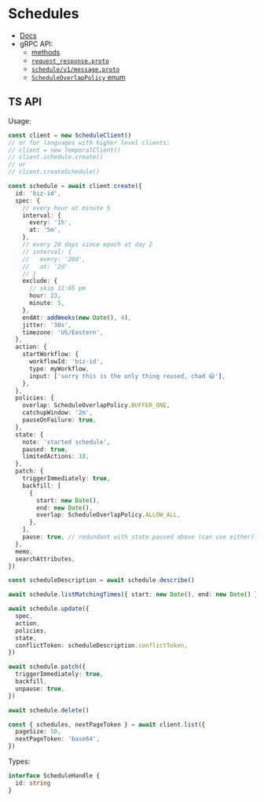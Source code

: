 # Schedules

- [Docs](https://docs.temporal.io/workflows/#schedules)
- gRPC API:
  - [methods](https://github.com/temporalio/api/blob/799926c86eb13d8a9717d3561ab9b0df43796c06/temporal/api/workflowservice/v1/service.proto#L328-L370)
  - [`request_response.proto`](https://github.com/temporalio/api/blob/799926c86eb13d8a9717d3561ab9b0df43796c06/temporal/api/workflowservice/v1/request_response.proto#L821-L957)
  - [`schedule/v1/message.proto`](https://github.com/temporalio/api/blob/master/temporal/api/schedule/v1/message.proto)
  - [`ScheduleOverlapPolicy` enum](https://github.com/temporalio/api/blob/master/temporal/api/enums/v1/schedule.proto)

## TS API

Usage:

```ts
const client = new ScheduleClient()
// or for languages with higher level clients:
// client = new TemporalClient()
// client.schedule.create()
// or
// client.createSchedule()

const schedule = await client.create({
  id: 'biz-id',
  spec: {
    // every hour at minute 5
    interval: {
      every: '1h',
      at: '5m',
    },
    // every 20 days since epoch at day 2
    // interval: {
    //   every: '20d',
    //   at: '2d'
    // }
    exclude: {
      // skip 11:05 pm
      hour: 23,
      minute: 5,
    },
    endAt: addWeeks(new Date(), 4),
    jitter: '30s',
    timezone: 'US/Eastern',
  },
  action: {
    startWorkflow: {
      workflowId: 'biz-id',
      type: myWorkflow,
      input: ['sorry this is the only thing reused, chad 😄'],
    },
  },
  policies: {
    overlap: ScheduleOverlapPolicy.BUFFER_ONE,
    catchupWindow: '2m',
    pauseOnFailure: true,
  },
  state: {
    note: 'started schedule',
    paused: true,
    limitedActions: 10,
  },
  patch: {
    triggerImmediately: true,
    backfill: [
      {
        start: new Date(),
        end: new Date(),
        overlap: ScheduleOverlapPolicy.ALLOW_ALL,
      },
    ],
    pause: true, // redundant with state.paused above (can use either)
  },
  memo,
  searchAttributes,
})

const scheduleDescription = await schedule.describe()

await schedule.listMatchingTimes({ start: new Date(), end: new Date() })

await schedule.update({
  spec,
  action,
  policies,
  state,
  conflictToken: scheduleDescription.conflictToken,
})

await schedule.patch({
  triggerImmediately: true,
  backfill,
  unpause: true,
})

await schedule.delete()

const { schedules, nextPageToken } = await client.list({
  pageSize: 50,
  nextPageToken: 'base64',
})
```

Types:

```ts
interface ScheduleHandle {
  id: string
}
```

